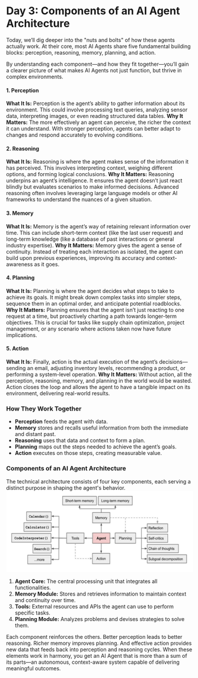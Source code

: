 # Day 3: Components of an AI Agent Architecture

Today, we’ll dig deeper into the "nuts and bolts" of how these agents actually work. At their core, most AI Agents share five fundamental building blocks: perception, reasoning, memory, planning, and action.

By understanding each component—and how they fit together—you’ll gain a clearer picture of what makes AI Agents not just function, but thrive in complex environments.


#### 1. Perception

**What It Is:** Perception is the agent’s ability to gather information about its environment. This could involve processing text queries, analyzing sensor data, interpreting images, or even reading structured data tables.
**Why It Matters:** The more effectively an agent can perceive, the richer the context it can understand. With stronger perception, agents can better adapt to changes and respond accurately to evolving conditions.

#### 2. Reasoning

**What It Is:** Reasoning is where the agent makes sense of the information it has perceived. This involves interpreting context, weighing different options, and forming logical conclusions.
**Why It Matters:** Reasoning underpins an agent’s intelligence. It ensures the agent doesn’t just react blindly but evaluates scenarios to make informed decisions. Advanced reasoning often involves leveraging large language models or other AI frameworks to understand the nuances of a given situation.

#### 3. Memory

**What It Is:** Memory is the agent’s way of retaining relevant information over time. This can include short-term context (like the last user request) and long-term knowledge (like a database of past interactions or general industry expertise).
**Why It Matters:** Memory gives the agent a sense of continuity. Instead of treating each interaction as isolated, the agent can build upon previous experiences, improving its accuracy and context-awareness as it goes.

#### 4. Planning

**What It Is:** Planning is where the agent decides what steps to take to achieve its goals. It might break down complex tasks into simpler steps, sequence them in an optimal order, and anticipate potential roadblocks.
**Why It Matters:** Planning ensures that the agent isn’t just reacting to one request at a time, but proactively charting a path towards longer-term objectives. This is crucial for tasks like supply chain optimization, project management, or any scenario where actions taken now have future implications.

#### 5. Action

**What It Is:** Finally, action is the actual execution of the agent’s decisions—sending an email, adjusting inventory levels, recommending a product, or performing a system-level operation.
**Why It Matters:** Without action, all the perception, reasoning, memory, and planning in the world would be wasted. Action closes the loop and allows the agent to have a tangible impact on its environment, delivering real-world results.


### **How They Work Together**

* **Perception** feeds the agent with data.
* **Memory** stores and recalls useful information from both the immediate and distant past.
* **Reasoning** uses that data and context to form a plan.
* **Planning** maps out the steps needed to achieve the agent’s goals.
* **Action** executes on those steps, creating measurable value.

### Components of an AI Agent Architecture

The technical architecture consists of four key components, each serving a distinct purpose in shaping the agent's behavior.![1735184881962](images/day-3/1735184881962.png)

1. **Agent Core:** The central processing unit that integrates all functionalities.
2. **Memory Module:** Stores and retrieves information to maintain context and continuity over time.
3. **Tools:** External resources and APIs the agent can use to perform specific tasks.
4. **Planning Module:** Analyzes problems and devises strategies to solve them.

Each component reinforces the others. Better perception leads to better reasoning. Richer memory improves planning. And effective action provides new data that feeds back into perception and reasoning cycles. When these elements work in harmony, you get an AI Agent that is more than a sum of its parts—an autonomous, context-aware system capable of delivering meaningful outcomes.
